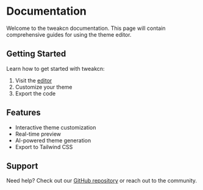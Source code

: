 # Documentation

Welcome to the tweakcn documentation. This page will contain comprehensive guides for using the theme editor.

## Getting Started

Learn how to get started with tweakcn:

1. Visit the [editor](/editor)
2. Customize your theme
3. Export the code

## Features

- Interactive theme customization
- Real-time preview
- AI-powered theme generation
- Export to Tailwind CSS

## Support

Need help? Check out our [GitHub repository](https://github.com/your-repo) or reach out to the community.

